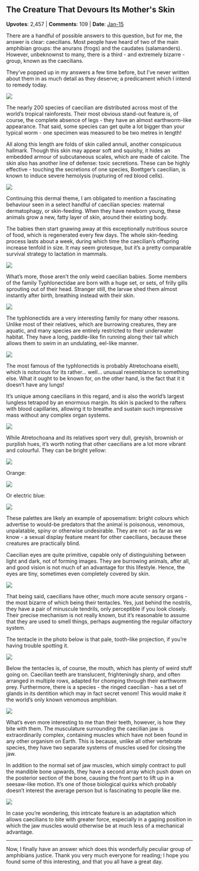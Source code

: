 ## The Creature That Devours Its Mother's Skin
    
**Upvotes**: 2,457 | **Comments**: 109 | **Date**: [Jan-15](https://www.quora.com/What-is-the-weirdest-kind-of-amphibian/answer/Gary-Meaney)

There are a handful of possible answers to this question, but for me, the answer is clear: caecilians. Most people have heard of two of the main amphibian groups: the anurans (frogs) and the caudates (salamanders). However, unbeknownst to many, there is a third - and extremely bizarre - group, known as the caecilians.

They’ve popped up in my answers a few time before, but I’ve never written about them in as much detail as they deserve; a predicament which I intend to remedy today.

![](https://qph.fs.quoracdn.net/main-qimg-664f6161bd4d44dadb77def497be016a-lq)

The nearly 200 species of caecilian are distributed across most of the world’s tropical rainforests. Their most obvious stand-out feature is, of course, the complete absence of legs - they have an almost earthworm-like appearance. That said, some species can get quite a lot bigger than your typical worm - one specimen was measured to be two metres in length!

All along this length are folds of skin called annuli, another conspicuous hallmark. Though this skin may appear soft and squishy, it hides an embedded armour of subcutaneous scales, which are made of calcite. The skin also has another line of defense: toxic secretions. These can be highly effective - touching the secretions of one species, Boettger’s caecilian, is known to induce severe hemolysis (rupturing of red blood cells).

![](https://qph.fs.quoracdn.net/main-qimg-d6f903be1a010bf1091e449ddc1b050f-lq)

Continuing this dermal theme, I am obligated to mention a fascinating behaviour seen in a select handful of caecilian species: maternal dermatophagy, or skin-feeding. When they have newborn young, these animals grow a new, fatty layer of skin, around their existing body.

The babies then start gnawing away at this exceptionally nutritious source of food, which is regenerated every few days. The whole skin-feeding process lasts about a week, during which time the caecilian’s offspring increase tenfold in size. It may seem grotesque, but it’s a pretty comparable survival strategy to lactation in mammals.

![](https://qph.fs.quoracdn.net/main-qimg-9f2181764ab0af8efdba22191d14bbae-lq)

What’s more, those aren’t the only weird caecilian babies. Some members of the family Typhlonectidae are born with a huge set, or sets, of frilly gills sprouting out of their head. Stranger still, the larvae shed them almost instantly after birth, breathing instead with their skin.

![](https://qph.fs.quoracdn.net/main-qimg-b2efcae9c1319a7984dfec7501e280a5-pjlq)

The typhlonectids are a very interesting family for many other reasons. Unlike most of their relatives, which are burrowing creatures, they are aquatic, and many species are entirely restricted to their underwater habitat. They have a long, paddle-like fin running along their tail which allows them to swim in an undulating, eel-like manner.

![](https://qph.fs.quoracdn.net/main-qimg-eba02ecf39e55c253828569107536b8f-lq)

The most famous of the typhlonectids is probably Atretochoana eiselti, which is notorious for its rather… well… unusual resemblance to something else. What it ought to be known for, on the other hand, is the fact that it it doesn’t have any lungs!

It’s unique among caecilians in this regard, and is also the world’s largest lungless tetrapod by an enormous margin. Its skin is packed to the rafters with blood capillaries, allowing it to breathe and sustain such impressive mass without any complex organ systems.

![](https://qph.fs.quoracdn.net/main-qimg-d5de9ab6cbbc315e26648830d0e5ae62-lq)

While Atretochoana and its relatives sport very dull, greyish, brownish or purplish hues, it’s worth noting that other caecilians are a lot more vibrant and colourful. They can be bright yellow:

![](https://qph.fs.quoracdn.net/main-qimg-22027883606a3673b41e6e43ca2a8dde-lq)

Orange:

![](https://qph.fs.quoracdn.net/main-qimg-387f2d7127b053878b993507da91ec03-pjlq)

Or electric blue:

![](https://qph.fs.quoracdn.net/main-qimg-11e438920df5989676b871b051adca92-lq)

These palettes are likely an example of aposematism: bright colours which advertise to would-be predators that the animal is poisonous, venomous, unpalatable, spiny or otherwise undesirable. They are not - as far as we know - a sexual display feature meant for other caecilians, because these creatures are practically blind.

Caecilian eyes are quite primitive, capable only of distinguishing between light and dark, not of forming images. They are burrowing animals, after all, and good vision is not much of an advantage for this lifestyle. Hence, the eyes are tiny, sometimes even completely covered by skin.

![](https://qph.fs.quoracdn.net/main-qimg-537d2bde3255a28dc74ebf81cba069b3-pjlq)

That being said, caecilians have other, much more acute sensory organs - the most bizarre of which being their tentacles. Yes, just behind the nostrils, they have a pair of minuscule tendrils, only perceptible if you look closely. Their precise mechanism is not really known, but it’s reasonable to assume that they are used to smell things, perhaps augmenting the regular olfactory system.

The tentacle in the photo below is that pale, tooth-like projection, if you’re having trouble spotting it.

![](https://qph.fs.quoracdn.net/main-qimg-0523e4b2f6eb8aaf1ea1bfc2d77be45d-lq)

Below the tentacles is, of course, the mouth, which has plenty of weird stuff going on. Caecilian teeth are translucent, frighteningly sharp, and often arranged in multiple rows, adapted for chomping through their earthworm prey. Furthermore, there is a species - the ringed caecilian - has a set of glands in its dentition which may in fact secret venom! This would make it the world’s only known venomous amphibian.

![](https://qph.fs.quoracdn.net/main-qimg-9b825f5dab0fd92ef8e10179712464c6-lq)

What’s even more interesting to me than their teeth, however, is how they bite with them. The musculature surrounding the caecilian jaw is extraordinarily complex, containing muscles which have not been found in any other organism on Earth. This is because, unlike all other vertebrate species, they have two separate systems of muscles used for closing the jaw.

In addition to the normal set of jaw muscles, which simply contract to pull the mandible bone upwards, they have a second array which push down on the posterior section of the bone, causing the front part to lift up in a seesaw-like motion. It’s one of those biological quirks which probably doesn’t interest the average person but is fascinating to people like me.

![](https://qph.fs.quoracdn.net/main-qimg-91fec332ac57fb9972c6cbb1fecbee27-pjlq)

In case you’re wondering, this intricate feature is an adaptation which allows caecilians to bite with greater force, especially in a gaping position in which the jaw muscles would otherwise be at much less of a mechanical advantage.

* * *

Now, I finally have an answer which does this wonderfully peculiar group of amphibians justice. Thank you very much everyone for reading; I hope you found some of this interesting, and that you all have a great day.

